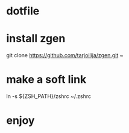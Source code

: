 # dotfile

# install zgen 
git clone https://github.com/tarjoilija/zgen.git ~

# make a soft link
ln -s ${ZSH_PATH}/zshrc ~/.zshrc

# enjoy
